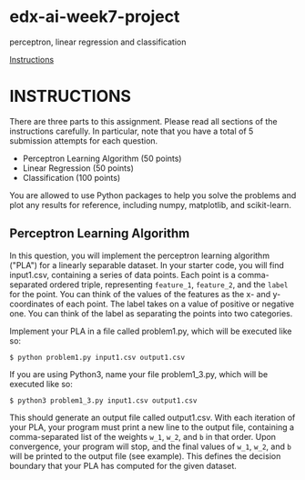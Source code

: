 # edx-ai-week7-project
perceptron, linear regression and classification

[Instructions](https://courses.edx.org/courses/course-v1:ColumbiaX+CSMM.101x+1T2017/courseware/7dabeda06c484501a8925c308060a9e7/c2612b5a65b24260b597cc9ca535bcfb/)

# INSTRUCTIONS

There are three parts to this assignment. Please read all sections of the instructions carefully. In particular, note that you have a total of 5 submission attempts for each question. 

- Perceptron Learning Algorithm (50 points)
- Linear Regression (50 points)
- Classification (100 points)

You are allowed to use Python packages to help you solve the problems and plot any results for reference, including numpy, matplotlib, and scikit-learn.

## Perceptron Learning Algorithm

In this question, you will implement the perceptron learning algorithm ("PLA") for a linearly separable dataset. In your starter code, you will find input1.csv, containing a series of data points. Each point is a comma-separated ordered triple, representing `feature_1`, `feature_2`, and the `label` for the point. You can think of the values of the features as the x- and y-coordinates of each point. The label takes on a value of positive or negative one. You can think of the label as separating the points into two categories.

Implement your PLA in a file called problem1.py, which will be executed like so:
```
$ python problem1.py input1.csv output1.csv
```
If you are using Python3, name your file problem1_3.py, which will be executed like so:
```
$ python3 problem1_3.py input1.csv output1.csv
```
This should generate an output file called output1.csv. With each iteration of your PLA, your program must print a new line to the output file, containing a comma-separated list of the weights `w_1`, `w_2`, and `b` in that order. Upon convergence, your program will stop, and the final values of `w_1`, `w_2`, and `b` will be printed to the output file (see example). This defines the decision boundary that your PLA has computed for the given dataset.
